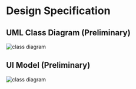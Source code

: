 # Design Specification

## UML Class Diagram (Preliminary)

![class diagram](https://github.com/cs262k-2024/knight-connect-project/blob/main/images/UML-class.png)

## UI Model (Preliminary)

![class diagram](https://github.com/cs262k-2024/knight-connect-project/blob/main/images/UI-model.png)
